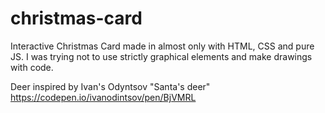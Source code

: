 # christmas-card
Interactive Christmas Card made in almost only with HTML, CSS and pure JS. I was trying not to use strictly graphical elements and make drawings with code.

Deer inspired by Ivan's Odyntsov "Santa's deer" https://codepen.io/ivanodintsov/pen/BjVMRL
